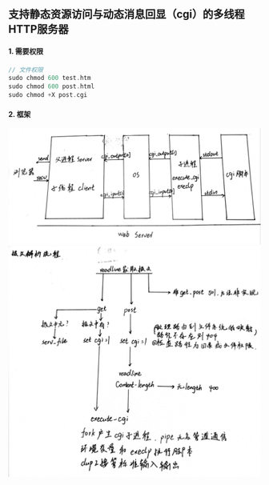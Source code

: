 ## 支持静态资源访问与动态消息回显（cgi）的多线程HTTP服务器
#### 1. 需要权限
```c
// 文件权限
sudo chmod 600 test.htm
sudo chmod 600 post.html
sudo chmod +X post.cgi
```
#### 2. 框架
![](./pic/1.jpg)
![](./pic/2.jpg)